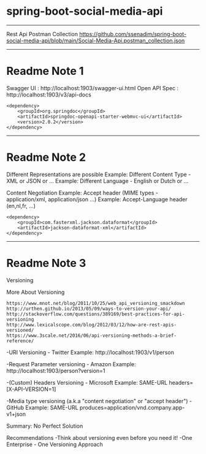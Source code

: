 # spring-boot-social-media-api
---
Rest Api Postman Collection 
https://github.com/ssenadim/spring-boot-social-media-api/blob/main/Social-Media-Api.postman_collection.json

---
# Readme Note 1
Swagger UI      : http://localhost:1903/swagger-ui.html
Open API Spec   : http://localhost:1903/v3/api-docs

    <dependency>
        <groupId>org.springdoc</groupId>
        <artifactId>springdoc-openapi-starter-webmvc-ui</artifactId>
        <version>2.0.2</version>
    </dependency>

---
# Readme Note 2
Different Representations are possible
Example: Different Content Type - XML or JSON or ...
Example: Different Language - English or Dutch or ...

Content Negotiation
Example: Accept header (MIME types - application/xml, application/json ...)
Example: Accept-Language header (en,nl,fr, ...)

    <dependency>
        <groupId>com.fasterxml.jackson.dataformat</groupId>
        <artifactId>jackson-dataformat-xml</artifactId>
    </dependency>

---

# Readme Note 3
Versioning

More About Versioning

    https://www.mnot.net/blog/2011/10/25/web_api_versioning_smackdown
    http://urthen.github.io/2013/05/09/ways-to-version-your-api/
    http://stackoverflow.com/questions/389169/best-practices-for-api-versioning
    http://www.lexicalscope.com/blog/2012/03/12/how-are-rest-apis-versioned/
    https://www.3scale.net/2016/06/api-versioning-methods-a-brief-reference/

-URI Versioning - Twitter
Example: http://localhost:1903/v1/person

-Request Parameter versioning - Amazon
    Example: http://localhost:1903/person?version=1

-(Custom) Headers Versioning - Microsoft
Example: SAME-URL headers=[X-API-VERSION=1]

-Media type versioning (a.k.a "content negotiation" or "accept header") - GitHub
    Example: SAME-URL produces=application/vnd.company.app-v1+json

Summary: No Perfect Solution

Recommendations
    -Think about versioning even before you need it!
    -One Enterprise - One Versioning Approach